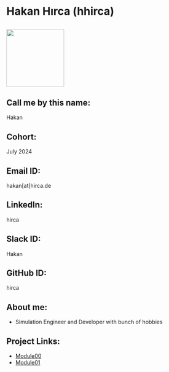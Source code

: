 #  Hakan Hırca (hhirca)
## <img class="rounded-circle" src="https://avatars.githubusercontent.com/u/21260536?v=4" width="150" height="150" />

## Call me by this name: 
Hakan
## Cohort: 
July 2024
## Email ID: 
hakan[at]hirca.de
## LinkedIn: 
hirca
## Slack ID: 
Hakan
## GitHub ID: 
hirca
## About me: 
- Simulation Engineer and Developer with bunch of hobbies
## Project Links:
- [Module00](https://github.com/hirca/SEA-ME-warm-up/tree/hhirca/Modules/Module00)
- [Module01](https://github.com/hirca/SEA-ME-warm-up/tree/hhirca/Modules/Module01)
